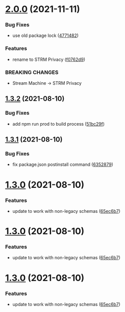 # [2.0.0](https://github.com/streammachineio/nodejs-driver/compare/v1.3.2...v2.0.0) (2021-11-11)

### Bug Fixes

- use old package lock ([4771482](https://github.com/streammachineio/nodejs-driver/commit/47714826839fa2c08a2211baf372d84de6ac75ec))

### Features

- rename to STRM Privacy ([f0762d9](https://github.com/streammachineio/nodejs-driver/commit/f0762d9706a3bff171b473d6f1abff3660fafe68))

### BREAKING CHANGES

- Stream Machine -> STRM Privacy

## [1.3.2](https://github.com/strmprivacy/nodejs-driver/compare/v1.3.1...v1.3.2) (2021-08-10)

### Bug Fixes

- add npm run prod to build process ([51bc29f](https://github.com/strmprivacy/nodejs-driver/commit/51bc29f82a0b3b55543c6a308d70cb5f4ca3d179))

## [1.3.1](https://github.com/strmprivacy/nodejs-driver/compare/v1.3.0...v1.3.1) (2021-08-10)

### Bug Fixes

- fix package.json postinstall command ([6352879](https://github.com/strmprivacy/nodejs-driver/commit/6352879116f6d111e9df8be8631a32e5febd7c75))

# [1.3.0](https://github.com/strmprivacy/nodejs-driver/compare/v1.2.1...v1.3.0) (2021-08-10)

### Features

- update to work with non-legacy schemas ([65ec6b7](https://github.com/strmprivacy/nodejs-driver/commit/65ec6b78dff2a47fccae1eb6b9db41cf552e57e3))

# [1.3.0](https://github.com/strmprivacy/nodejs-driver/compare/v1.2.1...v1.3.0) (2021-08-10)

### Features

- update to work with non-legacy schemas ([65ec6b7](https://github.com/strmprivacy/nodejs-driver/commit/65ec6b78dff2a47fccae1eb6b9db41cf552e57e3))

# [1.3.0](https://github.com/strmprivacy/nodejs-driver/compare/v1.2.1...v1.3.0) (2021-08-10)

### Features

- update to work with non-legacy schemas ([65ec6b7](https://github.com/strmprivacy/nodejs-driver/commit/65ec6b78dff2a47fccae1eb6b9db41cf552e57e3))
